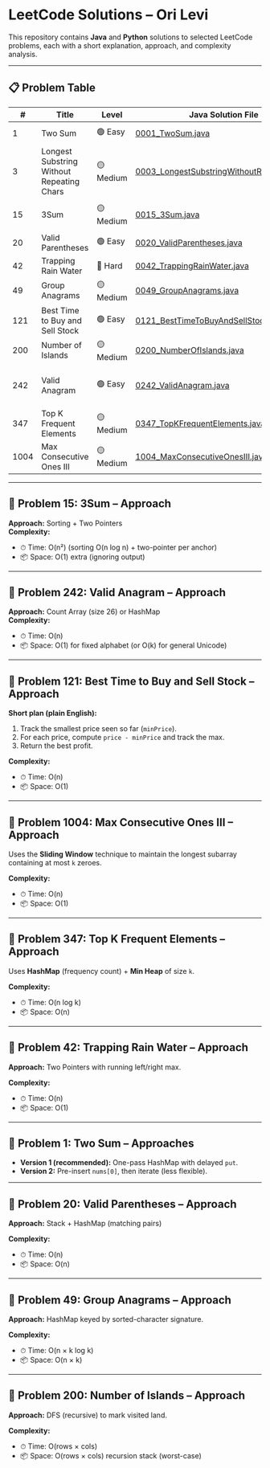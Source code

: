 # LeetCode Solutions – Ori Levi

This repository contains **Java** and **Python** solutions to selected LeetCode problems, each with a short explanation, approach, and complexity analysis.

---

## 📋 Problem Table

| #     | Title                                     | Level    | Java Solution File                                               | Python Solution File                                               | Approaches                              |
|-------|-------------------------------------------|----------|------------------------------------------------------------------|----------------------------------------------------------------------|-----------------------------------------|
| 1     | Two Sum                                   | 🟢 Easy   | [0001_TwoSum.java](java/0001_TwoSum.java)                         |                                                                      | HashMap (2 versions)                    |
| 3     | Longest Substring Without Repeating Chars | 🟡 Medium | [0003_LongestSubstringWithoutRepeating.java](java/0003_LongestSubstringWithoutRepeating.java) |                                                                      | Sliding Window, HashMap, HashSet        |
| 15    | 3Sum                                      | 🟡 Medium | [0015_3Sum.java](java/0015_3Sum.java)                     | [0015_3Sum.py](python/0015_3Sum.py)                         | Sorting + Two Pointers                  |
| 20    | Valid Parentheses                         | 🟢 Easy   | [0020_ValidParentheses.java](java/0020_ValidParentheses.java)     |                                                                      | Stack, HashMap                          |
| 42    | Trapping Rain Water                       | 🔴 Hard   | [0042_TrappingRainWater.java](java/0042_TrappingRainWater.java)   |                                                                      | Two Pointers                            |
| 49    | Group Anagrams                            | 🟡 Medium | [0049_GroupAnagrams.java](java/0049_groupAnagrams.java)           |                                                                      | HashMap, Char Sorting                   |
| 121   | Best Time to Buy and Sell Stock           | 🟢 Easy   | [0121_BestTimeToBuyAndSellStock.java](java/0121_BestTimeToBuyAndSellStock.java) | [0121_BestTimeToBuyAndSellStock.py](python/0121_BestTimeToBuyAndSellStock.py) | Single Pass, Min Tracking               |
| 200   | Number of Islands                         | 🟡 Medium | [0200_NumberOfIslands.java](java/0200_NumberOfIslands.java)       |                                                                      | DFS (recursive)                         |
| 242   | Valid Anagram                             | 🟢 Easy   | [0242_ValidAnagram.java](java/0242_ValidAnagram.java)             | [0242_ValidAnagram.py](python/0242_ValidAnagram.py)                 | Count Array (O(n)), HashMap alternative |
| 347   | Top K Frequent Elements                   | 🟡 Medium | [0347_TopKFrequentElements.java](java/0347_TopKFrequentElements.java) |                                                                      | HashMap, Min Heap                       |
| 1004  | Max Consecutive Ones III                  | 🟡 Medium | [1004_MaxConsecutiveOnesIII.java](java/1004_MaxConsecutiveOnes3.java) |                                                                      | Sliding Window                          |

---

## 🧩 Problem 15: 3Sum – Approach

**Approach:** Sorting + Two Pointers  
**Complexity:**  
- ⏱ Time: O(n²) (sorting O(n log n) + two-pointer per anchor)  
- 📦 Space: O(1) extra (ignoring output)

---

## 🧩 Problem 242: Valid Anagram – Approach

**Approach:** Count Array (size 26) or HashMap  
**Complexity:**  
- ⏱ Time: O(n)  
- 📦 Space: O(1) for fixed alphabet (or O(k) for general Unicode)

---

## 🧩 Problem 121: Best Time to Buy and Sell Stock – Approach

**Short plan (plain English):**
1. Track the smallest price seen so far (`minPrice`).
2. For each price, compute `price - minPrice` and track the max.
3. Return the best profit.

**Complexity:**  
- ⏱ Time: O(n)  
- 📦 Space: O(1)

---

## 🧩 Problem 1004: Max Consecutive Ones III – Approach

Uses the **Sliding Window** technique to maintain the longest subarray containing at most `k` zeroes.

**Complexity:**  
- ⏱ Time: O(n)  
- 📦 Space: O(1)

---

## 🧩 Problem 347: Top K Frequent Elements – Approach

Uses **HashMap** (frequency count) + **Min Heap** of size `k`.

**Complexity:**  
- ⏱ Time: O(n log k)  
- 📦 Space: O(n)

---

## 🧩 Problem 42: Trapping Rain Water – Approach

**Approach:** Two Pointers with running left/right max.

**Complexity:**  
- ⏱ Time: O(n)  
- 📦 Space: O(1)

---

## 🧩 Problem 1: Two Sum – Approaches

- **Version 1 (recommended):** One-pass HashMap with delayed `put`.  
- **Version 2:** Pre-insert `nums[0]`, then iterate (less flexible).

---

## 🧩 Problem 20: Valid Parentheses – Approach

**Approach:** Stack + HashMap (matching pairs)

**Complexity:**  
- ⏱ Time: O(n)  
- 📦 Space: O(n)

---

## 🧩 Problem 49: Group Anagrams – Approach

**Approach:** HashMap keyed by sorted-character signature.

**Complexity:**  
- ⏱ Time: O(n × k log k)  
- 📦 Space: O(n × k)

---

## 🧩 Problem 200: Number of Islands – Approach

**Approach:** DFS (recursive) to mark visited land.

**Complexity:**  
- ⏱ Time: O(rows × cols)  
- 📦 Space: O(rows × cols) recursion stack (worst-case)
